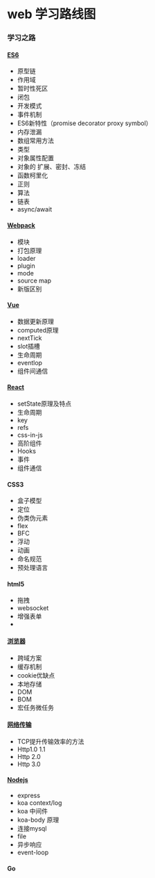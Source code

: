 # web 学习路线图

### 学习之路

#### [ES6](https://github.com/the-last/Index_web/tree/master/ES6)
* 原型链
* 作用域
* 暂时性死区
* 闭包
* 开发模式
* 事件机制
* ES6新特性（promise decorator proxy symbol）
* 内存泄漏
* 数组常用方法
* 类型
* 对象属性配置
* 对象的 扩展、密封、冻结
* 函数柯里化
* 正则
* 算法
* 链表
* async/await

#### [Webpack](https://github.com/the-last/Index_web/tree/master/Webpack)
* 模块
* 打包原理
* loader
* plugin
* mode
* source map
* 新版区别

#### [Vue](https://github.com/the-last/Index_web/tree/master/Vue)
* 数据更新原理
* computed原理
* nextTick
* slot插槽
* 生命周期
* eventlop
* 组件间通信

#### [React](https://github.com/the-last/Index_web/tree/master/React)
* setState原理及特点
* 生命周期
* key
* refs
* css-in-js
* 高阶组件
* Hooks
* 事件
* 组件通信

#### CSS3
* 盒子模型
* 定位
* 伪类伪元素
* flex
* BFC
* 浮动
* 动画
* 命名规范
* 预处理语言

#### html5
* 拖拽
* websocket
* 增强表单
* 

#### [浏览器](https://github.com/the-last/Index_web/tree/master/%E6%B5%8F%E8%A7%88%E5%99%A8)
* 跨域方案
* 缓存机制
* cookie优缺点
* 本地存储
* DOM
* BOM
* 宏任务微任务


#### [网络传输](https://github.com/the-last/Index_web/tree/master/%E7%BD%91%E7%BB%9C%E4%BC%A0%E8%BE%93)
* TCP提升传输效率的方法
* Http1.0 1.1
* Http 2.0
* Http 3.0

#### [Nodejs](https://github.com/the-last/Index_web/tree/master/Nodejs)
* express
* koa context/log
* koa 中间件
* koa-body 原理
* 连接mysql
* file
* 异步响应
* event-loop

#### Go


